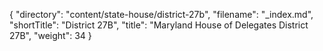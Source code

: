 {
  "directory": "content/state-house/district-27b",
  "filename": "_index.md",
  "shortTitle": "District 27B",
  "title": "Maryland House of Delegates District 27B",
  "weight": 34
}
